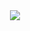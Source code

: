 
<div id="header" align="center">
  <img src="[https://64.media.tumblr.com/42ddb9abbeae494e906e07d8336c6b4c/901ddae1b6be7735-3a/s640x960/3ca36ad7e5edb85c107061bfccd59c1e6cdd27da.pnj](https://ibb.co/SRdkKBq)"/>
</div>
